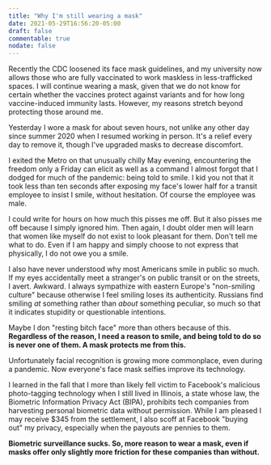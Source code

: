 ```yaml
--- 
title: "Why I'm still wearing a mask" 
date: 2021-05-29T16:56:20-05:00 
draft: false 
commentable: true 
nodate: false 
--- 
```

Recently the CDC loosened its face mask guidelines, and my 
university now allows those who are fully vaccinated to work maskless in 
less-trafficked spaces. I will continue wearing a mask, given that we do 
not know for certain whether the vaccines protect against variants and 
for how long vaccine-induced immunity lasts. However, my reasons stretch 
beyond protecting those around me.

Yesterday I wore a mask for about seven hours, not unlike any 
other day since summer 2020 when I resumed working in person. It's a 
relief every day to remove it, though I've upgraded masks to decrease 
discomfort.

I exited the Metro on that unusually chilly May evening, encountering 
the freedom only a Friday can elicit as well as a command I almost 
forgot that I dodged for much of the pandemic: being told to smile. I 
kid you not that it took less than ten seconds after exposing my face's 
lower half for a transit employee to insist I smile, without hesitation. 
Of course the employee was male.

I could write for hours on how much this pisses me off. But it also 
pisses me off because I simply ignored him. Then again, I doubt older 
men will learn that women like myself do not exist to look pleasant for 
them. Don't tell me what to do. Even if I am happy and simply choose to 
not express that physically, I do not owe you a smile.

I also have never understood why most Americans smile in public so much. 
If my eyes accidentally meet a stranger's on public transit or on the 
streets, I avert. Awkward. I always sympathize with eastern Europe's 
"non-smiling culture" because otherwise I feel smiling loses its 
authenticity. Russians find smiling *at* something rather than *about* 
something peculiar, so much so that it indicates stupidity or 
questionable intentions.

Maybe I don "resting bitch face" more than others because of this. 
**Regardless of the reason, I need a reason to smile, and being told to do 
so is never one of them. A mask protects me from this.**

Unfortunately facial recognition is growing more commonplace, even 
during a pandemic. Now everyone's face mask selfies improve its 
technology.

I learned in the fall that I more than likely fell victim to Facebook's 
malicious photo-tagging technology when I still lived in Illinois, a 
state whose law, the Biometric Information Privacy Act (BIPA), prohibits 
tech companies from harvesting personal biometric data without 
permission. While I am pleased I may receive $345 from the settlement, I 
also scoff at Facebook "buying out" my privacy, especially when the 
payouts are pennies to them.

**Biometric surveillance sucks. So, more reason to wear a mask, even if masks offer only slightly more 
friction for these companies than without.**

